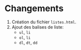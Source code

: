 # Changements

 1. Création du fichier `listes.html`.
 2. Ajout des balises de liste:
    - `ul`, `li`
    - `ol`, `li`
    - `dl`, `dt`, `dd`
 